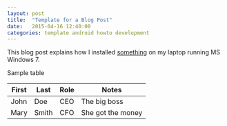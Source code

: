 ```yaml
---
layout: post
title:  "Template for a Blog Post"
date:   2015-04-16 12:40:00
categories: template android howto development
---
```


This blog post explains how I installed [something](http://www.something.com/) on my laptop running MS Windows 7.

Sample table

<!-- TIP: <http://www.tablesgenerator.com/markdown_tables> -->

| First | Last  | Role | Notes             |
|-------|-------|------|-------------------|
| John  | Doe   | CEO  | The big boss      |
| Mary  | Smith | CFO  | She got the money |

<!-- EOF -->
